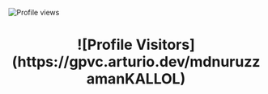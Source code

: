 ![Profile views](https://gpvc.arturio.dev/mdnuruzzamanKALLOL) 


<h1 style="text-align:center;">![Profile Visitors](https://gpvc.arturio.dev/mdnuruzzamanKALLOL) </h1>
